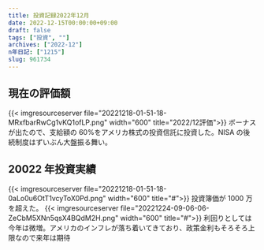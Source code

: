 ```yaml
---
title: 投資記録2022年12月
date: 2022-12-15T00:00:00+09:00
draft: false
tags: ["投資", ""]
archives: ["2022-12"]
n年日記: ["1215"]
slug: 961734
---
```


## 現在の評価額

{{< imgresourceserver file="20221218-01-51-18-MRxfbarRwCg1vKQ1ofLP.png" width="600" title="2022/12評価">}}
ボーナスが出たので、支給額の 60%をアメリカ株式の投資信託に投資した。NISA の後続制度はずいぶん大盤振る舞い。

## 20022 年投資実績

{{< imgresourceserver file="20221218-01-51-18-0aLo0u6OtT1vcyToX0Pd.png" width="600" title="#">}}
投資簿価が 1000 万を超えた。
{{< imgresourceserver file="20221224-09-06-06-ZeCbM5XNn5qsX4BQdM2H.png" width="600" title="#">}}
利回りとしては今年は微増。アメリカのインフレが落ち着いてきており、政策金利もそろそろ上限なので来年は期待
